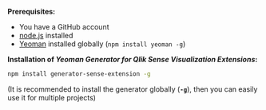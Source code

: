 **Prerequisites:**

- You have a GitHub account
- [node.js](https://nodejs.org/) installed
- [Yeoman](http://yeoman.io/) installed globally (`npm install yeoman -g`)

**Installation of _Yeoman Generator for Qlik Sense Visualization Extensions_:**

```bash
npm install generator-sense-extension -g
```
(It is recommended to install the generator globally (**`-g`**), then you can easily use it for multiple projects)

